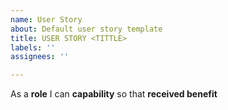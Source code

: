 ```yaml
---
name: User Story
about: Default user story template
title: USER STORY <TITTLE>
labels: ''
assignees: ''

---
```


As a **role** I can **capability** so that **received benefit**
